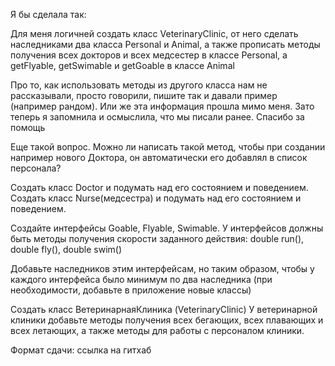 Я бы сделала так:

Для меня логичней создать класс VeterinaryClinic, от него сделать наследниками два класса Personal и Animal, а также прописать методы получения всех докторов и всех медсестер в классе Personal, а getFlyable, getSwimable и getGoable в классе  Animal


Про то, как использовать методы из другого класса нам не рассказывали, просто говорили, пишите так и давали пример (например рандом). Или же эта информация прошла мимо меня. Зато теперь я запомнила и осмыслила, что мы писали ранее. Спасибо за помощь

Еще такой вопрос. Можно ли написать такой метод, чтобы при создании например нового Доктора, он автоматически его добавлял в список персонала?






Создать класс Doctor и подумать над его состоянием и поведением. Создать класс Nurse(медсестра) и подумать над его состоянием и поведением.

Создайте интерфейсы Goable, Flyable, Swimable. У интерфейсов должны быть
методы получения скорости заданного действия: double run(), double fly(), double swim()

Добавьте наследников этим интерфейсам, но таким образом,
чтобы у каждого интерфейса было минимум по два наследника (при необходимости, добавьте в приложение новые классы)

Создать класс ВетеринарнаяКлиника (VeterinaryClinic)
У ветеринарной клиники добавьте методы получения всех бегающих, всех плавающих и всех летающих, а также методы для работы с персоналом клиники.

Формат сдачи: ссылка на гитхаб
